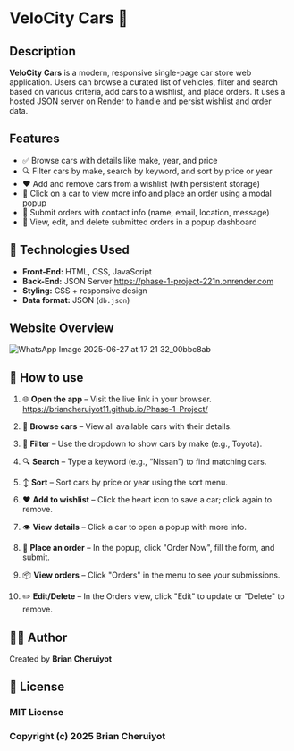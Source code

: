 # VeloCity Cars 🚗

## Description

**VeloCity Cars** is a modern, responsive single-page car store web application. Users can browse a curated list of vehicles, filter and search based on various criteria, add cars to a wishlist, and place orders. It uses a hosted JSON server on Render to handle and persist wishlist and order data.


## Features

- ✅ Browse cars with details like make, year, and price  
- 🔍 Filter cars by make, search by keyword, and sort by price or year  
- ❤️ Add and remove cars from a wishlist (with persistent storage)  
- 🚗 Click on a car to view more info and place an order using a modal popup
- 📝 Submit orders with contact info (name, email, location, message)  
- 🔁 View, edit, and delete submitted orders in a popup dashboard  



## 🧰 Technologies Used

- **Front-End:** HTML, CSS, JavaScript  
- **Back-End:** JSON Server  https://phase-1-project-221n.onrender.com
- **Styling:** CSS + responsive design  
- **Data format:** JSON (`db.json`)

## Website Overview
![WhatsApp Image 2025-06-27 at 17 21 32_00bbc8ab](https://github.com/user-attachments/assets/33d68121-542e-4b49-b464-3ebc25556b2b)


## 📌 How to use

1. 🌐 **Open the app** – Visit the live link in your browser.
https://briancheruiyot11.github.io/Phase-1-Project/

2. 🚗 **Browse cars** – View all available cars with their details.

3. 🔽 **Filter** – Use the dropdown to show cars by make (e.g., Toyota).

4. 🔍 **Search** – Type a keyword (e.g., “Nissan”) to find matching cars.

5. ↕️ **Sort** – Sort cars by price or year using the sort menu.

6. ❤️ **Add to wishlist** – Click the heart icon to save a car; click again to remove.

7. 👁️ **View details** – Click a car to open a popup with more info.

8. 📝 **Place an order** – In the popup, click "Order Now", fill the form, and submit.

9. 📦 **View orders** – Click "Orders" in the menu to see your submissions.

10. ✏️ **Edit/Delete** – In the Orders view, click "Edit" to update or "Delete" to remove.


## 👨‍💻 Author 

Created by **Brian Cheruiyot**

## 📄 License

### MIT License

### Copyright (c) 2025 Brian Cheruiyot



